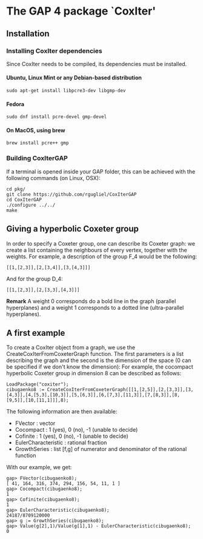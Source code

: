 The GAP 4 package `CoxIter'
==============================

Installation
---------------------------------

### Installing CoxIter dependencies
Since CoxIter needs to be compiled, its dependencies must be installed.

#### Ubuntu, Linux Mint or any Debian-based distribution

```
sudo apt-get install libpcre3-dev libgmp-dev
```

#### Fedora

```
sudo dnf install pcre-devel gmp-devel
```

#### On MacOS, using brew
```
brew install pcre++ gmp
```

### Building CoxIterGAP

If a terminal is opened inside your GAP folder, this can be achieved with the following commands (on Linux, OSX):

	cd pkg/
	git clone https://github.com/rgugliel/CoxIterGAP
	cd CoxIterGAP
	./configure ../../
	make

Giving a hyperbolic Coxeter group
---------------------------------
In order to specify a Coxeter group, one can describe its Coxeter graph: we create a list containing the neighbours of every vertex, together with the weights.
For example, a description of the group F_4 would be the following:

`
[[1,[2,3]],[2,[3,4]],[3,[4,3]]]
`

And for the group D_4:

`
[[1,[2,3]],[2,[3,3],[4,3]]]
`

**Remark**
A weight 0 corresponds do a bold line in the graph (parallel hyperplanes) and a weight 1 corresponds to a dotted line (ultra-parallel hyperplanes). 

A first example
-----------------
To create a CoxIter object from a graph, we use the CreateCoxIterFromCoxeterGraph function. The first parameters is a list describing the graph and the second is the dimension of the space (0 can be specified if we don't know the dimension):
For example, the cocompact hyperbolic Coxeter group in dimension 8 can be described as follows:

	LoadPackage("coxiter");
	cibugaenko8 := CreateCoxIterFromCoxeterGraph([[1,[2,5]],[2,[3,3]],[3,[4,3]],[4,[5,3],[10,3]],[5,[6,3]],[6,[7,3],[11,3]],[7,[8,3]],[8,[9,5]],[10,[11,1]]],8);

The following information are then available:
* FVector : vector
* Cocompact : 1 (yes), 0 (no), -1 (unable to decide)
* Cofinite : 1 (yes), 0 (no), -1 (unable to decide)
* EulerCharacteristic : rational fraction
* GrowthSeries : list [f,g] of numerator and denominator of the rational function

With our example, we get:

	gap> FVector(cibugaenko8);
	[ 41, 164, 316, 374, 294, 156, 54, 11, 1 ]
	gap> Cocompact(cibugaenko8);
	1
	gap> Cofinite(cibugaenko8);
	1
	gap> EulerCharacteristic(cibugaenko8);
	24187/8709120000
	gap> g := GrowthSeries(cibugaenko8);
	gap> Value(g[2],1)/Value(g[1],1) - EulerCharacteristic(cibugaenko8);
	0

